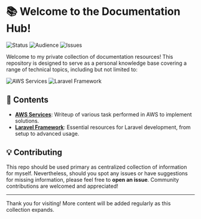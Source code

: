 # 📚 Welcome to the Documentation Hub!

<img src="https://img.shields.io/badge/Status-Active-brightgreen" alt="Status" />
<img src="https://img.shields.io/badge/Audience-Open-blue" alt="Audience" />
<img src="https://img.shields.io/github/issues/dimitrijjedich/documentation" alt="Issues" />


Welcome to my private collection of documentation resources! This repository is designed to serve as a personal knowledge base covering a range of technical topics, including but not limited to:

<img src="https://img.shields.io/badge/AWS%20Services-202B3C" alt="AWS Services" />
<img src="https://img.shields.io/badge/Laravel%20Framework-FF2D20" alt="Laravel Framework" />

## 📑 Contents

- **[AWS Services](./aws/README.md)**: Writeup of various task performed in AWS to implement solutions.
- **[Laravel Framework](./laravel/README.md)**: Essential resources for Laravel development, from setup to advanced usage.


## 💡 Contributing

This repo should be used primary as centralized collection of information for myself. Nevertheless, should you spot any issues or have suggestions for missing information, please feel free to **open an issue**. Community contributions are welcomed and appreciated!

---

Thank you for visiting! More content will be added regularly as this collection expands.
